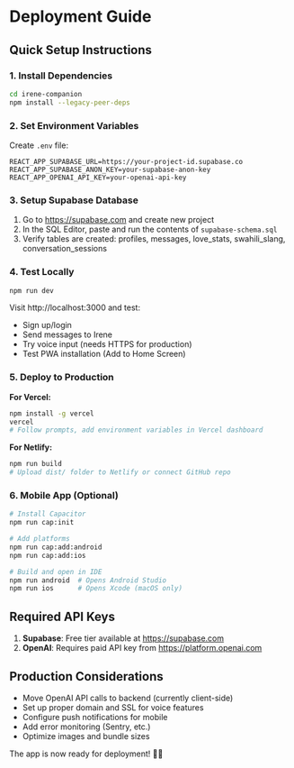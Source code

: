 # Deployment Guide

## Quick Setup Instructions

### 1. Install Dependencies

```bash
cd irene-companion
npm install --legacy-peer-deps
```

### 2. Set Environment Variables

Create `.env` file:
```env
REACT_APP_SUPABASE_URL=https://your-project-id.supabase.co
REACT_APP_SUPABASE_ANON_KEY=your-supabase-anon-key
REACT_APP_OPENAI_API_KEY=your-openai-api-key
```

### 3. Setup Supabase Database

1. Go to https://supabase.com and create new project
2. In the SQL Editor, paste and run the contents of `supabase-schema.sql`
3. Verify tables are created: profiles, messages, love_stats, swahili_slang, conversation_sessions

### 4. Test Locally

```bash
npm run dev
```

Visit http://localhost:3000 and test:
- Sign up/login 
- Send messages to Irene
- Try voice input (needs HTTPS for production)
- Test PWA installation (Add to Home Screen)

### 5. Deploy to Production

**For Vercel:**
```bash
npm install -g vercel
vercel
# Follow prompts, add environment variables in Vercel dashboard
```

**For Netlify:**
```bash
npm run build
# Upload dist/ folder to Netlify or connect GitHub repo
```

### 6. Mobile App (Optional)

```bash
# Install Capacitor
npm run cap:init

# Add platforms
npm run cap:add:android
npm run cap:add:ios

# Build and open in IDE
npm run android  # Opens Android Studio
npm run ios      # Opens Xcode (macOS only)
```

## Required API Keys

1. **Supabase**: Free tier available at https://supabase.com
2. **OpenAI**: Requires paid API key from https://platform.openai.com

## Production Considerations

- Move OpenAI API calls to backend (currently client-side)
- Set up proper domain and SSL for voice features
- Configure push notifications for mobile
- Add error monitoring (Sentry, etc.)
- Optimize images and bundle sizes

The app is now ready for deployment! 🚀💕